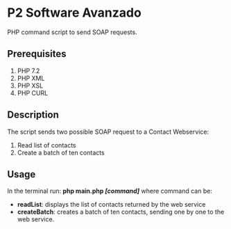# P2 Software Avanzado

PHP command script to send SOAP requests.

## Prerequisites
1. PHP 7.2
2. PHP XML
3. PHP XSL
4. PHP CURL

## Description

The script sends two possible SOAP request to a Contact Webservice:
1. Read list of contacts
2. Create a batch of ten contacts

## Usage

In the terminal run: **php main.php *[command]*** where command can be:
* **readList**: displays the list of contacts returned by the web service
* **createBatch**: creates a batch of ten contacts, sending one by one to the web service. 



